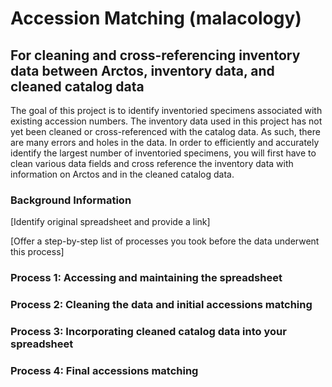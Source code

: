 # Accession Matching (malacology)
## For cleaning and cross-referencing inventory data between Arctos, inventory data, and cleaned catalog data

The goal of this project is to identify inventoried specimens associated with existing accession numbers. The inventory data used in this project has not yet been cleaned or cross-referenced with the catalog data. As such, there are many errors and holes in the data. In order to efficiently and accurately identify the largest number of inventoried specimens, you will first have to clean various data fields and cross reference the inventory data with information on Arctos and in the cleaned catalog data.

### Background Information

[Identify original spreadsheet and provide a link]

[Offer a step-by-step list of processes you took before the data underwent this process]

### Process 1: Accessing and maintaining the spreadsheet






### Process 2: Cleaning the data and initial accessions matching





### Process 3: Incorporating cleaned catalog data into your spreadsheet


### Process 4: Final accessions matching
